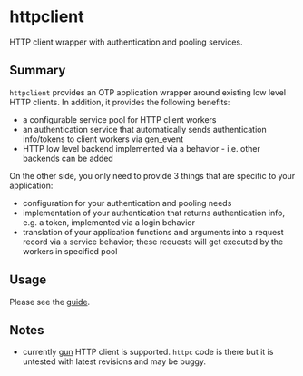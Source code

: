 httpclient
==========

HTTP client wrapper with authentication and pooling services.

Summary
-------

`httpclient` provides an OTP application wrapper around existing low level
HTTP clients. In addition, it provides the following benefits:

* a configurable service pool for HTTP client workers
* an authentication service that automatically sends authentication info/tokens
    to client workers via gen_event
* HTTP low level backend implemented via a behavior - i.e. other backends can
    be added

On the other side, you only need to provide 3 things that are specific to your
application:

* configuration for your authentication and pooling needs
* implementation of your authentication that returns authentication info, e.g.
    a token, implemented via a login behavior
* translation of your application functions and arguments into a request
    record via a service behavior; these requests will get executed by the
    workers in specified pool

Usage
-----

Please see the [guide](guide/README.md).

Notes
-----

* currently [gun](https://github.com/extend/gun) HTTP client is supported.
`httpc` code is there but it is untested with latest revisions and may be
buggy.
